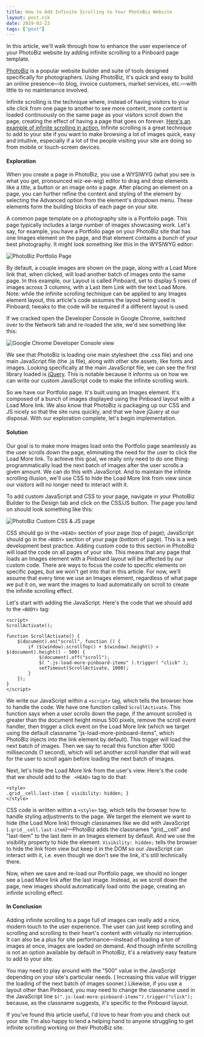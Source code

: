 ```yaml
---
title: How to Add Infinite Scrolling to Your PhotoBiz Website
layout: post.njk
date: 2019-02-23
tags: ["post"]
---
```


In this article, we'll walk through how to enhance the user experience of your PhotoBiz website by adding infinite
scrolling to a Pinboard page template.

<a href="https://photobiz.com/" target="_blank" rel="noopener noreferrer">PhotoBiz</a> is a popular website builder and
suite of tools designed specifically for photographers. Using PhotoBiz, it's quick and easy to build an online
presence—to blog, invoice customers, market services, etc.—with little to no maintenance involved.

Infinite scrolling is the technique where, instead of having visitors to your site click from one page to another to see
more content, more content is loaded continuously on the same page as your visitors scroll down the page, creating the
effect of having a page that goes on
forever. <a href="https://infinite-scroll.com/demo/masonry/" target="_blank" rel="noopener noreferrer">Here's an example
of infinite scrolling in action.</a> Infinite scrolling is a great technique to add to your site if you want to make
browsing a lot of images quick, easy and intuitive, especially if a lot of the people visiting your site are doing so
from mobile or touch-screen devices.

<h4>Exploration</h4>

When you create a page in PhotoBiz, you use a WYSIWYG (what you see is what you get, pronounced wiz-ee-wig) editor to
drag and drop elements like a title, a button or an image onto a page. After placing an element on a page, you can
further refine the content and styling of the element by selecting the Advanced option from the element's dropdown menu.
These elements form the building blocks of each page on your site. 

A common page template on a photography site is a Portfolio page. This page typically includes a large number of images
showcasing work. Let's say, for example, you have a Portfolio page on your PhotoBiz site that has one Images element on
the page, and that element contains a bunch of your best photography. It might look something like this in the WYSIWYG
editor:

<div class="text-center"><img class="mw-100 mb-4 shadow border" src="blog-infiniteScrollingPhotoBizWebsite-001.png" alt="PhotoBiz Portfolio Page" /></div>

By default, a couple images are shown on the page, along with a Load More link that, when clicked, will load another 
batch of images onto the same page. In this example, our Layout is called Pinboard, set to display 5 rows of images 
across 3 columns, with a Last Item Link with the text Load More. Note: while the infinite scrolling technique can be 
applied to any Images element layout, this article's code assumes the layout being used is Pinboard; tweaks to the code 
will be required if a different layout is used.

If we cracked open the Developer Console in Google Chrome, switched over to the Network tab and re-loaded the site, we'd
see something like this:

<div class="text-center"><img class="mw-100 mb-4 shadow border" src="blog-infiniteScrollingPhotoBizWebsite-002.png" alt="Google Chrome Developer Console view" /></div>

We see that PhotoBiz is loading one main stylesheet (the .css file) and one main JavaScript file (the .js file), along 
with other site assets, like fonts and images. Looking specifically at the main JavaScript file, we can see the first 
library loaded is <a href="https://jquery.com/" target="_blank" rel="noopener noreferrer">jQuery</a>. This is notable 
because it informs us on how we can write our custom JavaScript code to make the infinite scrolling work.

So we have our Portfolio page. It's built using an Images element. It's composed of a bunch of images displayed using
the Pinboard layout with a Load More link. We also know that PhotoBiz is packaging up our CSS and JS nicely so that the
site runs quickly, and that we have jQuery at our disposal. With our exploration complete, let's begin implementation.

<h4>Solution</h4>

Our goal is to make more images load onto the Portfolio page seamlessly as the user scrolls down the page, eliminating
the need for the user to click the Load More link. To achieve this goal, we really only need to do one thing:
programmatically load the next batch of images after the user scrolls a given amount. We can do this with JavaScript.
And to maintain the infinite scrolling illusion, we'll use CSS to hide the Load More link from view since our visitors
will no longer need to interact with it.

To add custom JavaScript and CSS to your page, navigate in your PhotoBiz Builder to the Design tab and click on the
CSS/JS button. The page you land on should look something like this:

<div class="text-center"><img class="mw-100 mb-4 shadow border" src="blog-infiniteScrollingPhotoBizWebsite-003.png" alt="PhotoBiz Custom CSS &amp; JS page" /></div>

CSS should go in the <code>&lt;HEAD&gt;</code> section of your page (top of page); JavaScript should go in the 
<code>&lt;BODY&gt;</code> section of your page (bottom of page). This is a web development best practice. Adding custom 
code to this section in PhotoBiz will load the code on all pages of your site. This means that any page that loads an 
Images element with a Pinboard layout will be affected by our custom code. There are ways to focus the code to specific 
elements on specific pages, but we won't get into that in this article. For now, we'll assume that every time we use an 
Images element, regardless of what page we put it on, we want the images to load automatically on scroll to create the 
infinite scrolling effect.

Let's start with adding the JavaScript. Here's the code that we should add to the <code>&lt;BODY&gt;</code> tag:

<pre class="rounded-4 mb-3"><code class="language-javascript">&lt;script&gt;
ScrollActivate();

function ScrollActivate() {
    $(document).on("scroll", function () {
        if ($(window).scrollTop() + $(window).height() &gt; $(document).height() - 500) {
            $(document).off("scroll");
            $( ".js-load-more-pinboard-items" ).trigger( "click" );
            setTimeout(ScrollActivate, 1000);
        }
    });
}
&lt;/script&gt;
</code></pre>

We write our JavaScript within a <code>&lt;script&gt;</code> tag, which tells the browser how to handle the code. We
have one function called <code>ScrollActivate</code>. This function says when a user scrolls down the page, if the
amount scrolled is greater than the document height minus 500 pixels, remove the scroll event handler, then trigger a
click event on the Load More link (which we target using the default classname "js-load-more-pinboard-items", which
PhotoBiz injects into the link element by default). This trigger will load the next batch of images. Then we say to
recall this function after 1000 milliseconds (1 second), which will set another scroll handler that will wait for the
user to scroll again before loading the next batch of images.

Next, let's hide the Load More link from the user's view. Here's the code that we should add to the <code>
&lt;HEAD&gt;</code> tag to do that:

<pre class="rounded-4 mb-3"><code class="language-css">&lt;style&gt;
.grid__cell.last-item { visibility: hidden; }
&lt;/style&gt;
</code></pre>

CSS code is written within a <code>&lt;style&gt;</code> tag, which tells the browser how to handle styling adjustments
to the page. We target the element we want to hide (the Load More link) through classnames like we did with
JavaScript (<code>.grid__cell.last-item</code>)—PhotoBiz adds the classnames "grid__cell" and "last-item" to the last
item in an Images element by default. And we use the visibility property to hide the element. <code>Visibility:
hidden;</code> tells the browser to hide the link from view but keep it in the DOM so our JavaScript can interact with
it, i.e. even though we don't see the link, it's still technically there.

Now, when we save and re-load our Portfolio page, we should no longer see a Load More link after the last image.
Instead, as we scroll down the page, new images should automatically load onto the page, creating an infinite scrolling
effect.

<h4>In Conclusion</h4>
Adding infinite scrolling to a page full of images can really add a nice, modern touch to the user experience. The user
can just keep scrolling and scrolling and scrolling to their heart's content with virtually no interruption. It can also
be a plus for site performance—instead of loading a ton of images at once, images are loaded on demand. And though
infinite scrolling is not an option available by default in PhotoBiz, it's a relatively easy feature to add to your
site.

You may need to play around with the "500" value in the JavaScript depending on your site's particular needs. (
Increasing this value will trigger the loading of the next batch of images sooner.) Likewise, if you use a layout other
than Pinboard, you may need to change the classname used in the JavaScript line <code>$(".js-load-more-pinboard-items").trigger("click");</code> 
because, as the classname suggests, it's specific to the Pinboard layout.

If you've found this article useful, I'd love to hear from you and check out your site. I'm also happy to lend a helping
hand to anyone struggling to get infinite scrolling working on their PhotoBiz site.
